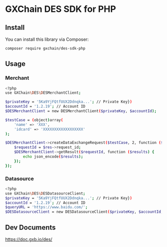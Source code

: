 # GXChain DES SDK for PHP

## Install

You can install this library via Composer:
```bash
composer require gxchain/des-sdk-php
```

## Usage

### Merchant

```bash
<?php
use GXChain\DES\DESMerchantClient;

$privateKey = '5Ka9YjFQtfUUX2Ddnqka...'; // Private Key})
$accountId = '1.2.19'; // Account ID
$DESMerchantClient = new DESMerchantClient($privateKey, $accountId);

$testCase = (object)array(
    'name' => 'XXX',
    'idcard' => 'XXXXXXXXXXXXXXXXXX'
);

$DESMerchantClient->createDataExchangeRequest($testCase, 2, function ($res) use ($DESMerchantClient) {
    $requestId = $res->request_id;
    $DESMerchantClient->getResult($requestId, function ($results) {
        echo json_encode($results);
    });
});
```

### Datasource

```bash
<?php
use GXChain\DES\DESDatasourceClient;
$privateKey = '5Ka9YjFQtfUUX2Ddnqka...'; // Private Key})
$accountId = '1.2.19'; // Account ID
$queryURL = 'https://www.baidu.com/';
$DESDatasourceClient = new DESDatasourceClient($privateKey, $accountId, $queryURL);
```

## Dev Documents

https://doc.gxb.io/des/
